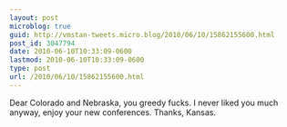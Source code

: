 ```yaml
---
layout: post
microblog: true
guid: http://vmstan-tweets.micro.blog/2010/06/10/15862155600.html
post_id: 3047794
date: 2010-06-10T10:33:09-0600
lastmod: 2010-06-10T10:33:09-0600
type: post
url: /2010/06/10/15862155600.html
---
```

Dear Colorado and Nebraska, you greedy fucks. I never liked you much anyway, enjoy your new conferences. Thanks, Kansas.
